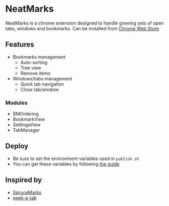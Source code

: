 NeatMarks
===

NeatMarks is a chrome extension designed to handle growing sets of open tabs, windows and bookmarks.
Can be installed from [Chrome Web Store](https://chrome.google.com/webstore/detail/neatmarks/mlcmkgeappghbppgldgebllehhbbnclg).

Features
---

* Bookmarks management
    * Auto-sorting
    * Tree view
    * Remove items
* Windows/tabs management
    * Quick tab navigation
    * Close tab/window


### Modules

* BMOrdering
* BookmarkView
* SettingsView
* TabManager


Deploy
---

- Be sure to set the environment variables used in `publish.sh`
- You can get these variables by following [the guide](https://github.com/DrewML/chrome-webstore-upload/blob/935a8b484b74dec73b389eb0d01d68c3ea25690a/How%20to%20generate%20Google%20API%20keys.md)


## Inspired by

* [SpruceMarks](https://github.com/ForestMist/sprucemarks)
* [peek-a-tab](https://github.com/pramjeet/peek-a-tab)
